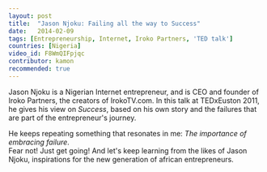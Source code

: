 ```yaml
---
layout: post
title:  "Jason Njoku: Failing all the way to Success"
date:   2014-02-09
tags: [Entrepreneurship, Internet, Iroko Partners, 'TED talk']
countries: [Nigeria]
video_id: F8WmQIFpjqc
contributor: kamon
recommended: true
---
```


Jason Njoku is a Nigerian Internet entrepreneur, and is CEO and founder of Iroko Partners, the creators of IrokoTV.com.
In this talk at TEDxEuston 2011, he gives his view on <em>Success</em>, based on his own story and the failures 
that are part of the entrepreneur's journey. 

He keeps repeating something that resonates in me: <em>The importance of embracing failure</em>. <br>
Fear not! Just get going!
And let's keep learning from the likes of Jason Njoku, inspirations for the new generation of african entrepreneurs.

                
                